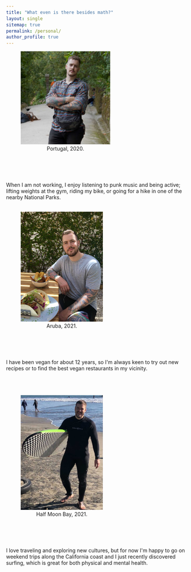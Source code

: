```yaml
---
title: "What even is there besides math?"
layout: single
sitemap: true
permalink: /personal/
author_profile: true
---
```


<figure style="width: 245px" class="align-right">
  <img src="/assets/images/Portugal.jpg" alt="">
  <figcaption style="text-align: center"> Portugal, 2020.</figcaption>
</figure>

<br>
<br>
<br>
<br>
When I am not working, I enjoy listening to punk music and being active; lifting weights at the gym, riding my bike, or going for a hike in one of the nearby National Parks.
<br>
<br>

<figure style="width: 225px" class="align-left">
  <img src="/assets/images/Aruba.jpg" alt="">
  <figcaption style="text-align: center"> Aruba, 2021.</figcaption>
</figure>

<br>
<br>
<br>
<br>
I have been vegan for about 12 years, so I'm always keen to try out new recipes or to find the best vegan restaurants in my vicinity.
<br>
<br>
<br>
<br>


<figure style="width: 225px" class="align-right">
  <img src="/assets/images/HalfMoonBay.jpg" alt="">
  <figcaption style="text-align: center"> Half Moon Bay, 2021.</figcaption>
</figure>

<br>
<br>
<br>
<br>
I love traveling and exploring new cultures, but for now I'm happy to go on weekend trips along the California coast and I just recently discovered surfing, which is great for both physical and mental health. 

